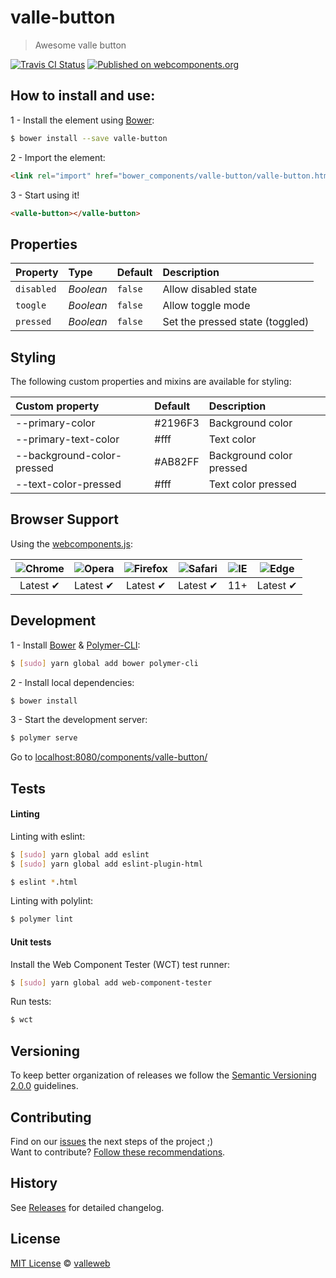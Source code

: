 # valle-button

> Awesome valle button

[![Travis CI Status](https://travis-ci.org/valleweb/valle-button.svg?branch=master)](https://travis-ci.org/valleweb/valle-button)
[![Published on webcomponents.org](https://img.shields.io/badge/webcomponents.org-published-blue.svg)](https://www.webcomponents.org/element/valleweb/valle-button)

## How to install and use:

1 - Install the element using [Bower](http://bower.io/):

```sh
$ bower install --save valle-button
```

2 -  Import the element:

```html
<link rel="import" href="bower_components/valle-button/valle-button.html">
```

3 - Start using it!

<!--
```
<custom-element-demo>
  <template>
    <link rel="import" href="valle-button.html">
    <next-code-block></next-code-block>
  </template>
</custom-element-demo>
```
-->

```html
<valle-button></valle-button>
```

## Properties

Property      | Type          | Default   | Description
:---          |:---           |:---       |:---
`disabled`    | *Boolean*     | `false`   | Allow disabled state
`toogle`      | *Boolean*     | `false`   | Allow toggle mode
`pressed`     | *Boolean*     | `false`   | Set the pressed state (toggled)

## Styling

The following custom properties and mixins are available for styling:

Custom property             | Default  | Description
:---                        |:---      |:---
--primary-color             | #2196F3  | Background color
--primary-text-color        | #fff     | Text color
--background-color-pressed  | #AB82FF  | Background color pressed
--text-color-pressed        | #fff     | Text color pressed


## Browser Support

Using the [webcomponents.js](https://github.com/WebComponents/webcomponentsjs):

 ![Chrome](https://cdnjs.cloudflare.com/ajax/libs/browser-logos/39.2.2/chrome/chrome_48x48.png) | ![Opera](https://cdnjs.cloudflare.com/ajax/libs/browser-logos/39.2.2/opera/opera_48x48.png) | ![Firefox](https://cdnjs.cloudflare.com/ajax/libs/browser-logos/39.2.2/firefox/firefox_48x48.png) | ![Safari](https://cdnjs.cloudflare.com/ajax/libs/browser-logos/39.2.2/safari/safari_48x48.png) |![IE](https://cdnjs.cloudflare.com/ajax/libs/browser-logos/39.2.2/archive/internet-explorer_9-11/internet-explorer_9-11_48x48.png) |  ![Edge](https://cdnjs.cloudflare.com/ajax/libs/browser-logos/39.2.2/edge/edge_48x48.png) |
:---: | :---: | :---: | :---: | :---: | :---: |
Latest ✔ | Latest ✔ | Latest ✔ | Latest ✔ | 11+ | Latest ✔

## Development

1 - Install [Bower](http://bower.io/) & [Polymer-CLI](https://www.polymer-project.org/1.0/docs/tools/polymer-cli):

```sh
$ [sudo] yarn global add bower polymer-cli
```

2 - Install local dependencies:

```sh
$ bower install
```

3 - Start the development server:

```sh
$ polymer serve
```

Go to [localhost:8080/components/valle-button/](http://localhost:8080/components/valle-button/)


## Tests

#### Linting

Linting with eslint:

```sh
$ [sudo] yarn global add eslint
$ [sudo] yarn global add eslint-plugin-html

$ eslint *.html
```

Linting with polylint:

```sh
$ polymer lint
```

#### Unit tests

Install the Web Component Tester (WCT) test runner:

```sh
$ [sudo] yarn global add web-component-tester
```

Run tests:

```sh
$ wct
```

## Versioning

To keep better organization of releases we follow the [Semantic Versioning 2.0.0](http://semver.org/) guidelines.

## Contributing

Find on our [issues](https://github.com/valleweb/valle-button/issues/) the next steps of the project ;)
<br>
Want to contribute? [Follow these recommendations](https://github.com/valleweb/valle-button/blob/master/CONTRIBUTING.md).

## History

See [Releases](https://github.com/valleweb/valle-button/releases) for detailed changelog.

## License

[MIT License](https://github.com/valleweb/valle-button/blob/master/LICENSE.md) © [valleweb](https://github.com/orgs/valleweb/people)
